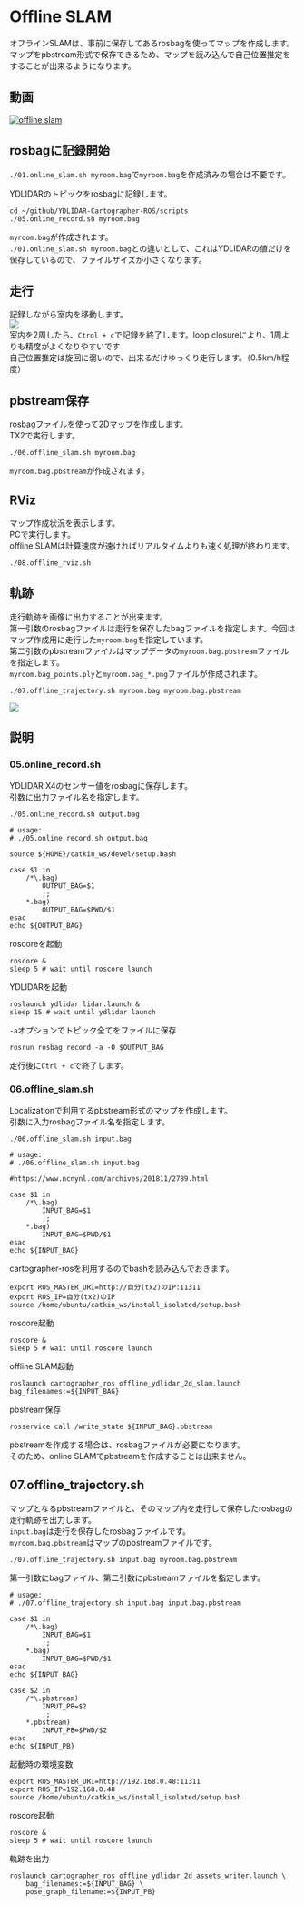 # Offline SLAM

オフラインSLAMは、事前に保存してあるrosbagを使ってマップを作成します。<br>
マップをpbstream形式で保存できるため、マップを読み込んで自己位置推定をすることが出来るようになります。<br>

## 動画
[![offline slam](https://img.youtube.com/vi/kj3nSfnAl5s/2.jpg)](https://www.youtube.com/watch?v=kj3nSfnAl5s)


## rosbagに記録開始
`./01.online_slam.sh myroom.bag`で`myroom.bag`を作成済みの場合は不要です。<br>

YDLIDARのトピックをrosbagに記録します。<br>
```
cd ~/github/YDLIDAR-Cartographer-ROS/scripts
./05.online_record.sh myroom.bag
```
`myroom.bag`が作成されます。<br>
`./01.online_slam.sh myroom.bag`との違いとして、これはYDLIDARの値だけを保存しているので、ファイルサイズが小さくなります。<br>

## 走行
記録しながら室内を移動します。<br>
![](./img/rccar.jpg)<br>
室内を2周したら、`Ctrol + c`で記録を終了します。loop closureにより、1周よりも精度がよくなりやすいです<br>
自己位置推定は旋回に弱いので、出来るだけゆっくり走行します。（0.5km/h程度）

## pbstream保存
rosbagファイルを使って2Dマップを作成します。<br>
TX2で実行します。<br>
```
./06.offline_slam.sh myroom.bag
```
`myroom.bag.pbstream`が作成されます。

## RViz
マップ作成状況を表示します。<br>
PCで実行します。<br>
offline SLAMは計算速度が速ければリアルタイムよりも速く処理が終わります。<br>
```
./08.offline_rviz.sh
```

## 軌跡
走行軌跡を画像に出力することが出来ます。<br>
第一引数のrosbagファイルは走行を保存したbagファイルを指定します。今回はマップ作成用に走行した`myroom.bag`を指定しています。<br>
第二引数のpbstreamファイルはマップデータの`myroom.bag.pbstream`ファイルを指定します。<br>
`myroom.bag_points.ply`と`myroom.bag_*.png`ファイルが作成されます。<br>
```
./07.offline_trajectory.sh myroom.bag myroom.bag.pbstream
```

![](img/myroom.bag_xray_xy_all.png)


## 説明
### 05.online_record.sh
YDLIDAR X4のセンサー値をrosbagに保存します。<br>
引数に出力ファイル名を指定します。<br>
```
./05.online_record.sh output.bag
```

```
# usage:
# ./05.online_record.sh output.bag

source ${HOME}/catkin_ws/devel/setup.bash

case $1 in
    /*\.bag)
        OUTPUT_BAG=$1
        ;;
    *.bag)
        OUTPUT_BAG=$PWD/$1
esac
echo ${OUTPUT_BAG}

```

roscoreを起動
```
roscore &
sleep 5 # wait until roscore launch
```
YDLIDARを起動
```
roslaunch ydlidar lidar.launch &
sleep 15 # wait until ydlidar launch
```
`-a`オプションでトピック全てをファイルに保存
```
rosrun rosbag record -a -O $OUTPUT_BAG
```
走行後に`Ctrl + c`で終了します。


### 06.offline_slam.sh
Localizationで利用するpbstream形式のマップを作成します。<br>
引数に入力rosbagファイル名を指定します。<br>
```
./06.offline_slam.sh input.bag
```

```
# usage:
# ./06.offline_slam.sh input.bag

#https://www.ncnynl.com/archives/201811/2789.html

case $1 in
    /*\.bag)
        INPUT_BAG=$1
        ;;
    *.bag)
        INPUT_BAG=$PWD/$1
esac
echo ${INPUT_BAG}
```

cartographer-rosを利用するのでbashを読み込んでおきます。
```
export ROS_MASTER_URI=http://自分(tx2)のIP:11311
export ROS_IP=自分(tx2)のIP
source /home/ubuntu/catkin_ws/install_isolated/setup.bash
```

roscore起動
```
roscore &
sleep 5 # wait until roscore launch
```
offline SLAM起動
```
roslaunch cartographer_ros offline_ydlidar_2d_slam.launch bag_filenames:=${INPUT_BAG}
```
pbstream保存
```
rosservice call /write_state ${INPUT_BAG}.pbstream
```
pbstreamを作成する場合は、rosbagファイルが必要になります。<br>
そのため、online SLAMでpbstreamを作成することは出来ません。<br>

## 07.offline_trajectory.sh
マップとなるpbstreamファイルと、そのマップ内を走行して保存したrosbagの走行軌跡を出力します。<br>
`input.bag`は走行を保存したrosbagファイルです。<br>
`myroom.bag.pbstream`はマップのpbstreamファイルです。<br>
```
./07.offline_trajectory.sh input.bag myroom.bag.pbstream
```

第一引数にbagファイル、第二引数にpbstreamファイルを指定します。<br>
```
# usage:
# ./07.offline_trajectory.sh input.bag input.bag.pbstream

case $1 in
    /*\.bag)
        INPUT_BAG=$1
        ;;
    *.bag)
        INPUT_BAG=$PWD/$1
esac
echo ${INPUT_BAG}

case $2 in
    /*\.pbstream)
        INPUT_PB=$2
        ;;
    *.pbstream)
        INPUT_PB=$PWD/$2
esac
echo ${INPUT_PB}
```
起動時の環境変数
```
export ROS_MASTER_URI=http://192.168.0.48:11311
export ROS_IP=192.168.0.48
source /home/ubuntu/catkin_ws/install_isolated/setup.bash

```
roscore起動
```
roscore &
sleep 5 # wait until roscore launch
```
軌跡を出力
```
roslaunch cartographer_ros offline_ydlidar_2d_assets_writer.launch \
    bag_filenames:=${INPUT_BAG} \
    pose_graph_filename:=${INPUT_PB}
```